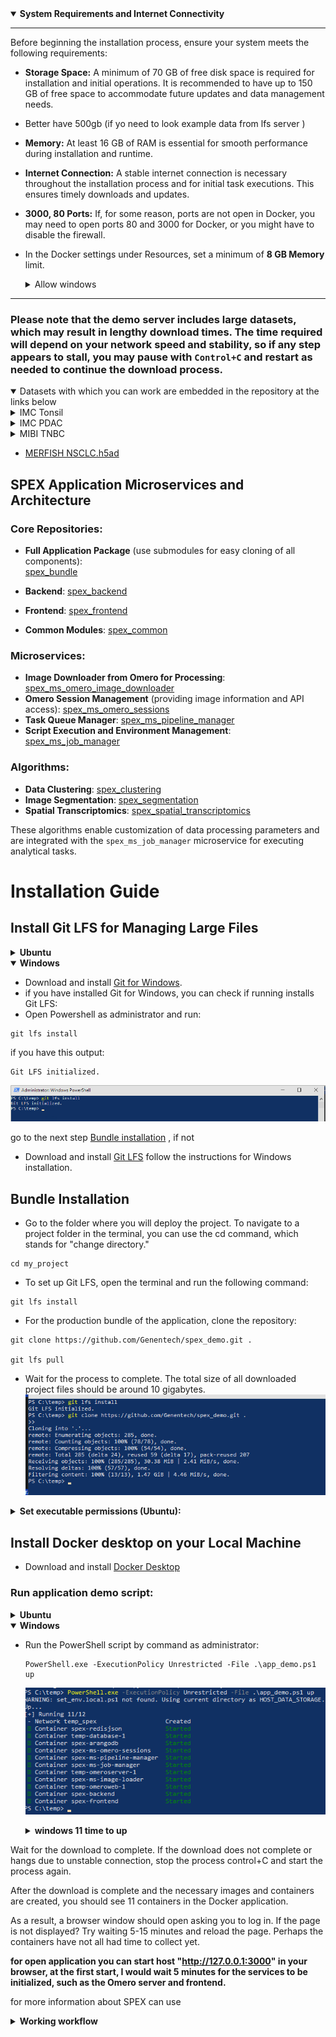 <details open> <summary><b> System Requirements and Internet Connectivity</b></summary>

---

Before beginning the installation process, ensure your system meets the following requirements:

- **Storage Space:** A minimum of 70 GB of free disk space is required for installation and initial operations. It is recommended to have up to 150 GB of free space to accommodate future updates and data management needs.
- Better have 500gb (if yo need to look example data from lfs server )

- **Memory:** At least 16 GB of RAM is essential for smooth performance during installation and runtime.

- **Internet Connection:** A stable internet connection is necessary throughout the installation process and for initial task executions. This ensures timely downloads and updates.

- **3000, 80 Ports:** If, for some reason, ports are not open in Docker, you may need to open ports 80 and 3000 for Docker, or you might have to disable the firewall.

- In the Docker settings under Resources, set a minimum of **8 GB Memory** limit.

  <details><summary>Allow windows</summary>

  ![allow](workflow/images/allow.png)
  <details>
---
</details>

### Please note that the demo server includes large datasets, which may result in lengthy download times. The time required will depend on your network speed and stability, so if any step appears to stall, you may pause with `Control+C` and restart as needed to continue the download process.
<details open><summary>Datasets with which you can work are embedded in the repository at the links below</summary>
  <details><summary>IMC Tonsil</summary>
  
  - [IMC_Tonsil.ome.tiff](demo_data\omero_demo\omeroserver\OMERO\ManagedRepository\root_0\2024-10\02\05-40-02.725\IMC_Tonsil.ome.tiff)
  </details>
  <details><summary>IMC PDAC</summary>

  - [IMC_PDAC_ROI1.ome.tiff](demo_data\omero_demo\omeroserver\OMERO\ManagedRepository\root_0\2024-10\06\06-48-20.734\IMC_PDAC_ROI1.ome.tiff)
  - [IMC_PDAC_ROI2.ome.tiff](demo_data\omero_demo\omeroserver\OMERO\ManagedRepository\root_0\2024-10\06\06-48-23.802\IMC_PDAC_ROI2.ome.tiff)
  - [IMC_PDAC_ROI3.ome.tiff](demo_data\omero_demo\omeroserver\OMERO\ManagedRepository\root_0\2024-10\06\06-48-25.990\IMC_PDAC_ROI3.ome.tiff)
  - [IMC_PDAC_ROI4.ome.tiff](demo_data\omero_demo\omeroserver\OMERO\ManagedRepository\root_0\2024-10\06\06-48-29.057\IMC_PDAC_ROI4.ome.tiff)
  </details>
  <details><summary>MIBI TNBC</summary>

  - [TA459_multipleCores2_Run-4_Point25.tiff](demo_data\omero_demo\omeroserver\OMERO\ManagedRepository\root_0\2024-10\11\09-24-47.855\TA459_multipleCores2_Run-4_Point25.tiff)
    - [TA459_multipleCores2_Run-4_Point22.tiff](demo_data\omero_demo\omeroserver\OMERO\ManagedRepository\root_0\2024-10\11\09-24-49.999\TA459_multipleCores2_Run-4_Point22.tiff)
    - [TA459_multipleCores2_Run-4_Point28.tiff](demo_data\omero_demo\omeroserver\OMERO\ManagedRepository\root_0\2024-10\11\09-24-51.006\TA459_multipleCores2_Run-4_Point28.tiff)
    - [TA459_multipleCores2_Run-4_Point33.tiff](demo_data\omero_demo\omeroserver\OMERO\ManagedRepository\root_0\2024-10\11\09-24-52.168\TA459_multipleCores2_Run-4_Point33.tiff)
    - [TA459_multipleCores2_Run-4_Point5.tiff](demo_data\omero_demo\omeroserver\OMERO\ManagedRepository\root_0\2024-10\11\09-24-54.025\TA459_multipleCores2_Run-4_Point5.tiff)
    - [TA459_multipleCores2_Run-4_Point36.tiff](demo_data\omero_demo\omeroserver\OMERO\ManagedRepository\root_0\2024-10\11\09-24-55.370\TA459_multipleCores2_Run-4_Point36.tiff)
    - [TA459_multipleCores2_Run-4_Point39.tiff](demo_data\omero_demo\omeroserver\OMERO\ManagedRepository\root_0\2024-10\11\09-24-56.263\TA459_multipleCores2_Run-4_Point39.tiff)
    - [TA459_multipleCores2_Run-4_Point2.tiff](demo_data\omero_demo\omeroserver\OMERO\ManagedRepository\root_0\2024-10\11\09-24-57.176\TA459_multipleCores2_Run-4_Point2.tiff)
    - [TA459_multipleCores2_Run-4_Point31.tiff](demo_data\omero_demo\omeroserver\OMERO\ManagedRepository\root_0\2024-10\11\09-24-57.906\TA459_multipleCores2_Run-4_Point31.tiff)
    - [TA459_multipleCores2_Run-4_Point4.tiff](demo_data\omero_demo\omeroserver\OMERO\ManagedRepository\root_0\2024-10\11\09-24-58.883\TA459_multipleCores2_Run-4_Point4.tiff)
    - [TA459_multipleCores2_Run-4_Point7.tiff](demo_data\omero_demo\omeroserver\OMERO\ManagedRepository\root_0\2024-10\11\09-25-01.671\TA459_multipleCores2_Run-4_Point7.tiff)
    - [TA459_multipleCores2_Run-4_Point13.tiff](demo_data\omero_demo\omeroserver\OMERO\ManagedRepository\root_0\2024-10\11\09-25-02.335\TA459_multipleCores2_Run-4_Point13.tiff)
    - [TA459_multipleCores2_Run-4_Point16.tiff](demo_data\omero_demo\omeroserver\OMERO\ManagedRepository\root_0\2024-10\11\09-25-03.190\TA459_multipleCores2_Run-4_Point16.tiff)
    - [TA459_multipleCores2_Run-4_Point1.tiff](demo_data\omero_demo\omeroserver\OMERO\ManagedRepository\root_0\2024-10\11\09-25-04.444\TA459_multipleCores2_Run-4_Point1.tiff)
    - [TA459_multipleCores2_Run-4_Point24.tiff](demo_data\omero_demo\omeroserver\OMERO\ManagedRepository\root_0\2024-10\11\09-25-05.196\TA459_multipleCores2_Run-4_Point24.tiff)
    - [TA459_multipleCores2_Run-4_Point20.tiff](demo_data\omero_demo\omeroserver\OMERO\ManagedRepository\root_0\2024-10\11\09-25-06.153\TA459_multipleCores2_Run-4_Point20.tiff)
    - [TA459_multipleCores2_Run-4_Point8.tiff](demo_data\omero_demo\omeroserver\OMERO\ManagedRepository\root_0\2024-10\11\09-25-07.913\TA459_multipleCores2_Run-4_Point8.tiff)
    - [TA459_multipleCores2_Run-4_Point38.tiff](demo_data\omero_demo\omeroserver\OMERO\ManagedRepository\root_0\2024-10\11\09-25-08.613\TA459_multipleCores2_Run-4_Point38.tiff)
    - [TA459_multipleCores2_Run-4_Point35.tiff](demo_data\omero_demo\omeroserver\OMERO\ManagedRepository\root_0\2024-10\11\09-25-09.518\TA459_multipleCores2_Run-4_Point35.tiff)
    - [TA459_multipleCores2_Run-4_Point19.tiff](demo_data\omero_demo\omeroserver\OMERO\ManagedRepository\root_0\2024-10\11\09-25-10.407\TA459_multipleCores2_Run-4_Point19.tiff)
    - [TA459_multipleCores2_Run-4_Point27.tiff](demo_data\omero_demo\omeroserver\OMERO\ManagedRepository\root_0\2024-10\11\09-25-11.212\TA459_multipleCores2_Run-4_Point27.tiff)
    - [TA459_multipleCores2_Run-4_Point40.tiff](demo_data\omero_demo\omeroserver\OMERO\ManagedRepository\root_0\2024-10\11\09-25-11.985\TA459_multipleCores2_Run-4_Point40.tiff)
    - [TA459_multipleCores2_Run-4_Point12.tiff](demo_data\omero_demo\omeroserver\OMERO\ManagedRepository\root_0\2024-10\11\09-25-12.942\TA459_multipleCores2_Run-4_Point12.tiff)
    - [TA459_multipleCores2_Run-4_Point32.tiff](demo_data\omero_demo\omeroserver\OMERO\ManagedRepository\root_0\2024-10\11\09-25-13.945\TA459_multipleCores2_Run-4_Point32.tiff)
    - [TA459_multipleCores2_Run-4_Point9.tiff](demo_data\omero_demo\omeroserver\OMERO\ManagedRepository\root_0\2024-10\11\09-25-16.110\TA459_multipleCores2_Run-4_Point9.tiff)
    - [TA459_multipleCores2_Run-4_Point21.tiff](demo_data\omero_demo\omeroserver\OMERO\ManagedRepository\root_0\2024-10\11\09-25-16.896\TA459_multipleCores2_Run-4_Point21.tiff)
    - [TA459_multipleCores2_Run-4_Point26.tiff](demo_data\omero_demo\omeroserver\OMERO\ManagedRepository\root_0\2024-10\11\09-25-17.618\TA459_multipleCores2_Run-4_Point26.tiff)
    - [TA459_multipleCores2_Run-4_Point29.tiff](demo_data\omero_demo\omeroserver\OMERO\ManagedRepository\root_0\2024-10\11\09-25-18.342\TA459_multipleCores2_Run-4_Point29.tiff)
    - [TA459_multipleCores2_Run-4_Point10.tiff](demo_data\omero_demo\omeroserver\OMERO\ManagedRepository\root_0\2024-10\11\09-25-19.597\TA459_multipleCores2_Run-4_Point10.tiff)
    - [TA459_multipleCores2_Run-4_Point18.tiff](demo_data\omero_demo\omeroserver\OMERO\ManagedRepository\root_0\2024-10\11\09-25-20.471\TA459_multipleCores2_Run-4_Point18.tiff)
    - [TA459_multipleCores2_Run-4_Point23.tiff](demo_data\omero_demo\omeroserver\OMERO\ManagedRepository\root_0\2024-10\11\09-25-22.290\TA459_multipleCores2_Run-4_Point23.tiff)
    - [TA459_multipleCores2_Run-4_Point15.tiff](demo_data\omero_demo\omeroserver\OMERO\ManagedRepository\root_0\2024-10\11\09-25-23.033\TA459_multipleCores2_Run-4_Point15.tiff)
    - [TA459_multipleCores2_Run-4_Point34.tiff](demo_data\omero_demo\omeroserver\OMERO\ManagedRepository\root_0\2024-10\11\09-25-23.803\TA459_multipleCores2_Run-4_Point34.tiff)
    - [TA459_multipleCores2_Run-4_Point37.tiff](demo_data\omero_demo\omeroserver\OMERO\ManagedRepository\root_0\2024-10\11\09-25-24.611\TA459_multipleCores2_Run-4_Point37.tiff)
    - [TA459_multipleCores2_Run-4_Point41.tiff](demo_data\omero_demo\omeroserver\OMERO\ManagedRepository\root_0\2024-10\11\09-25-25.453\TA459_multipleCores2_Run-4_Point41.tiff)
    - [TA459_multipleCores2_Run-4_Point3.tiff](demo_data\omero_demo\omeroserver\OMERO\ManagedRepository\root_0\2024-10\11\09-25-26.291\TA459_multipleCores2_Run-4_Point3.tiff)
    - [TA459_multipleCores2_Run-4_Point30.tiff](demo_data\omero_demo\omeroserver\OMERO\ManagedRepository\root_0\2024-10\11\09-25-27.134\TA459_multipleCores2_Run-4_Point30.tiff)
    - [TA459_multipleCores2_Run-4_Point17.tiff](demo_data\omero_demo\omeroserver\OMERO\ManagedRepository\root_0\2024-10\11\09-25-29.084\TA459_multipleCores2_Run-4_Point17.tiff)
    - [TA459_multipleCores2_Run-4_Point14.tiff](demo_data\omero_demo\omeroserver\OMERO\ManagedRepository\root_0\2024-10\11\09-25-30.540\TA459_multipleCores2_Run-4_Point14.tiff)
    - [TA459_multipleCores2_Run-4_Point6.tiff](demo_data\omero_demo\omeroserver\OMERO\ManagedRepository\root_0\2024-10\11\09-25-31.283\TA459_multipleCores2_Run-4_Point6.tiff)
    - [TA459_multipleCores2_Run-4_Point11.tiff](demo_data\omero_demo\omeroserver\OMERO\ManagedRepository\root_0\2024-10\11\09-25-32.003\TA459_multipleCores2_Run-4_Point11.tiff)
  </details>

  - [MERFISH NSCLC.h5ad](demo_data\UPLOADS\161065100\merfish_lung.h5ad)
</details>

## SPEX Application Microservices and Architecture

### Core Repositories:
- **Full Application Package** (use submodules for easy cloning of all components):  
  [spex_bundle](https://github.com/Genentech/spex_bundle)

- **Backend**: [spex_backend](https://github.com/Genentech/spex_backend)
- **Frontend**: [spex_frontend](https://github.com/Genentech/spex_frontend)
- **Common Modules**: [spex_common](https://github.com/Genentech/spex_common)

### Microservices:
- **Image Downloader from Omero for Processing**: [spex_ms_omero_image_downloader](https://github.com/Genentech/spex_ms_omero_image_downloader)
- **Omero Session Management** (providing image information and API access): [spex_ms_omero_sessions](https://github.com/Genentech/spex_ms_omero_sessions)
- **Task Queue Manager**: [spex_ms_pipeline_manager](https://github.com/Genentech/spex_ms_pipeline_manager)
- **Script Execution and Environment Management**: [spex_ms_job_manager](https://github.com/Genentech/spex_ms_job_manager)

### Algorithms:
- **Data Clustering**: [spex_clustering](https://github.com/Genentech/spex_clustering)
- **Image Segmentation**: [spex_segmentation](https://github.com/Genentech/spex_segmentation)
- **Spatial Transcriptomics**: [spex_spatial_transcriptomics](https://github.com/Genentech/spex_spatial_transcriptomics)

These algorithms enable customization of data processing parameters and are integrated with the `spex_ms_job_manager` microservice for executing analytical tasks.

# Installation Guide

## Install Git LFS for Managing Large Files

<details><summary><b> Ubuntu</b></summary>

- Open Terminal and run:
```
sudo apt update
sudo apt install git-lfs
```
</details>

<details open><summary><b> Windows</b></summary>

- Download and install [Git for Windows](https://git-scm.com/download/win).
- if you have installed Git for Windows, you can check if running installs Git LFS:
- Open Powershell as administrator and run:
```
git lfs install
```
if you have this output:
```
Git LFS initialized.
```
![Lfs](workflow/images/1_1.png)


go to the next step [Bundle installation](#bundle-installation)
, if not
- Download and install [Git LFS](https://git-lfs.github.com/)
  follow the instructions for Windows installation.
</details>




<a id="bundle-installation"></a>
## Bundle Installation

- Go to the folder where you will deploy the project.
To navigate to a project folder in the terminal, you can use the cd command, which stands for "change directory."

```
cd my_project
```

- To set up Git LFS, open the terminal and run the following command:
```
git lfs install
```

- For the production bundle of the application, clone the repository:
```
git clone https://github.com/Genentech/spex_demo.git .

git lfs pull

```
- Wait for the process to complete. The total size of all downloaded project files should be around 10 gigabytes.
![clone](workflow/images/1_2.png)

<details>
  <summary><b>Set executable permissions (Ubuntu): </b></summary>

  ```
  chmod -R +x .
  ```
</details>

## Install Docker desktop on your Local Machine
- Download and install [Docker Desktop](https://www.docker.com/products/docker-desktop)

### Run application demo script:
<details> <summary><b>Ubuntu</b></summary>

- Execute the application demo script:
  ```
  ./app_demo.sh up
  ```
</details>

<details open> <summary><b>Windows</b></summary>

- Run the PowerShell script by command as administrator:
  ```
  PowerShell.exe -ExecutionPolicy Unrestricted -File .\app_demo.ps1 up
  ```

  ![run](workflow/images/1_3.png)
  <details><summary><b>windows 11 time to up</b></summary>
    
    ![win11timeline](workflow/images/w11timeline.png)
  </details>
</details>


Wait for the download to complete. If the download does not complete or hangs due to unstable connection, stop the process control+C and start the process again.

After the download is complete and the necessary images and containers are created, you should see 11 containers in the Docker application.

As a result, a browser window should open asking you to log in. If the page is not displayed? Try waiting 5-15 minutes and reload the page. Perhaps the containers have not all had time to collect yet.


**for open application you can start host "http://127.0.0.1:3000" in your browser,
at the first start, I would wait 5 minutes for the services to be initialized, such as the Omero server and frontend.**

for more information about SPEX can use

<details> <summary><b>Working workflow</b></summary>

- login in application use username **root** and password **omero**

![login](workflow/images/2_1.gif)

- ## create process
  To initiate a test process, first select Project 1 and click the **Analyze** button.
  Next, click the "Add Process" button, and enter the name of the process, such as "test".
  Then, access the process by clicking on it in the process list, and proceed to create the first task.
  ![create process](workflow/images/2_2.gif)
- ## create tasks
  Blocks can be connected to each other; the entry point is the choice of what we work with,
  an image or an anndata file. Subsequently, we select the following related blocks,
  which perform data transformation to achieve the desired result.
  ![create tasks](workflow/images/2_3.gif)
- ## run tasks
  All tasks are executed sequentially. You can start all tasks using the "Start ▶" button or the "Play ▶"
  button in each block. Also, you can delete a block if it is not needed.
  ![run tasks](workflow/images/2_4.gif)
  - ## Fix errors
  During the initial launch, related libraries are downloaded from the internet.
  If the internet connection is unstable, the installation may fail, indicated by a red flag over the task name.
  To reinitialize the installation or restart the task, you need to press the play button **▶** as shown below.
  ![errors](workflow/images/2_5.gif)
  - ## View results
  The results of the pipeline execution can be viewed in the review tab.
  If for some reason they are not displayed, you can request the data to be regenerated by pressing the
  "Delete zarr data" button and then the "Create zarr data" button.
  ![results](workflow/images/2_6.gif)
</details>